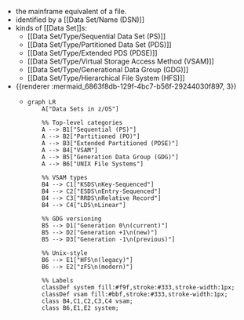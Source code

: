 - the mainframe equivalent of a file.
- identified by a [[Data Set/Name (DSN)]]
- kinds of [[Data Set]]s:
	- [[Data Set/Type/Sequential Data Set (PS)]]
	- [[Data Set/Type/Partitioned Data Set (PDS)]]
	- [[Data Set/Type/Extended PDS (PDSE)]]
	- [[Data Set/Type/Virtual Storage Access Method (VSAM)]]
	- [[Data Set/Type/Generational Data Group (GDG)]]
	- [[Data Set/Type/Hierarchical File System (HFS)]]
- {{renderer :mermaid_6863f8db-129f-4bc7-b56f-29244030f897, 3}}
	- ```mermaid
	  graph LR
	      A["Data Sets in z/OS"]
	  
	      %% Top-level categories
	      A --> B1["Sequential (PS)"]
	      A --> B2["Partitioned (PO)"]
	      A --> B3["Extended Partitioned (PDSE)"]
	      A --> B4["VSAM"]
	      A --> B5["Generation Data Group (GDG)"]
	      A --> B6["UNIX File Systems"]
	  
	      %% VSAM types
	      B4 --> C1["KSDS\nKey-Sequenced"]
	      B4 --> C2["ESDS\nEntry-Sequenced"]
	      B4 --> C3["RRDS\nRelative Record"]
	      B4 --> C4["LDS\nLinear"]
	  
	      %% GDG versioning
	      B5 --> D1["Generation 0\n(current)"]
	      B5 --> D2["Generation +1\n(new)"]
	      B5 --> D3["Generation -1\n(previous)"]
	  
	      %% Unix-style
	      B6 --> E1["HFS\n(legacy)"]
	      B6 --> E2["zFS\n(modern)"]
	  
	      %% Labels
	      classDef system fill:#f9f,stroke:#333,stroke-width:1px;
	      classDef vsam fill:#bbf,stroke:#333,stroke-width:1px;
	      class B4,C1,C2,C3,C4 vsam;
	      class B6,E1,E2 system;
	  ```